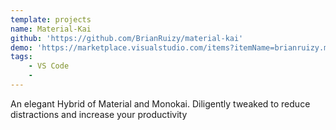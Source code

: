 ```yaml
---
template: projects
name: Material-Kai
github: 'https://github.com/BrianRuizy/material-kai'
demo: 'https://marketplace.visualstudio.com/items?itemName=brianruizy.material-kai'
tags: 
    - VS Code
    - 
---
```

An elegant Hybrid of Material and Monokai. Diligently tweaked to reduce distractions and increase your productivity